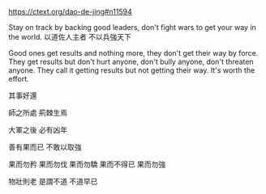 https://ctext.org/dao-de-jing#n11594

Stay on track by backing good leaders,
don't fight wars to get your way in the world.
以道佐人主者
不以兵強天下

Good ones get results and nothing more,
they don't get their way by force.
They get results but don't hurt anyone,
don't bully anyone,
don't threaten anyone.
They call it getting results
but not getting their way.
It's worth the effort.

其事好還

師之所處
荊棘生焉

大軍之後
必有凶年

善有果而已
不敢以取強

果而勿矜
果而勿伐
果而勿驕
果而不得已
果而勿強

物壯則老
是謂不道
不道早已
